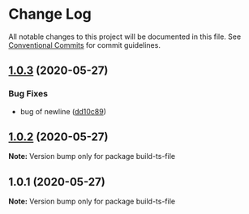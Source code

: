 # Change Log

All notable changes to this project will be documented in this file.
See [Conventional Commits](https://conventionalcommits.org) for commit guidelines.

## [1.0.3](https://github.com/bluelovers/ws-ts-tool/compare/build-ts-file@1.0.2...build-ts-file@1.0.3) (2020-05-27)


### Bug Fixes

* bug of newline ([dd10c89](https://github.com/bluelovers/ws-ts-tool/commit/dd10c890cdef1db87c09cdf4286f90a75ddc04b4))





## [1.0.2](https://github.com/bluelovers/ws-ts-tool/compare/build-ts-file@1.0.1...build-ts-file@1.0.2) (2020-05-27)

**Note:** Version bump only for package build-ts-file





## 1.0.1 (2020-05-27)

**Note:** Version bump only for package build-ts-file
